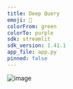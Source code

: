 ```yaml
---
title: Deep Query
emoji: 🚀
colorFrom: green
colorTo: purple
sdk: streamlit
sdk_version: 1.41.1
app_file: app.py
pinned: false
---
```

![image](https://github.com/user-attachments/assets/679e3289-19f5-41df-b8cd-2e5d606c836c)
